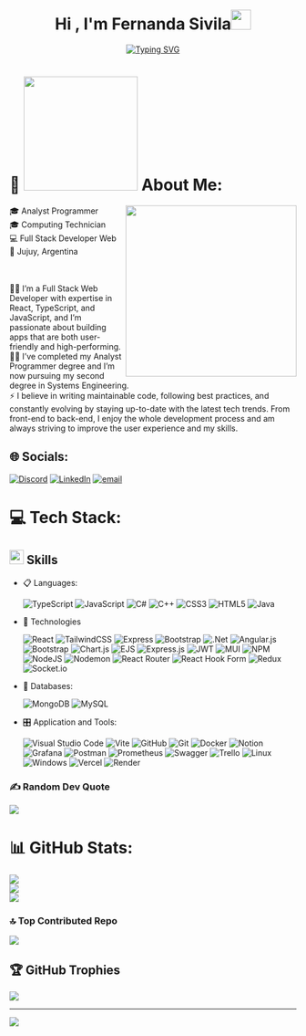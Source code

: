 <h1 align="center"><b>Hi , I'm Fernanda Sivila</b><img src="https://media.giphy.com/media/hvRJCLFzcasrR4ia7z/giphy.gif" width="35"></h1>
<p align="center">
  <a href="https://git.io/typing-svg"><img src="https://readme-typing-svg.demolab.com?font=Roboto+Mono&pause=500&color=259073&width=435&lines=It's+not+just+coding...;++;it's+designing+digital+experiences;Working+in+backend+and+frontend+;" alt="Typing SVG" /></a>
</p>

# 💫 <img width=200px src="https://i.pinimg.com/originals/88/00/b9/8800b95c0e6fd715de02a8f5ddfb046b.gif"> About Me:
<img align="right" width=300px src="https://i.pinimg.com/736x/10/9b/be/109bbe2dfc2350a0fc32789716f2074a.jpg" >
🎓 Analyst Programmer <br>🎓 Computing Technician <br>💻 Full Stack Developer Web <br>📍 Jujuy, Argentina<br> 
<br> <br>

👩‍💻 I’m a Full Stack Web Developer with expertise in React, TypeScript, and JavaScript, and I’m passionate about building apps that are both user-friendly and high-performing.<br>
👩‍🎓 I’ve completed my Analyst Programmer degree and I’m now pursuing my second degree in Systems Engineering.<br>
⚡️ I believe in writing maintainable code, following best practices, and constantly evolving by staying up-to-date with the latest tech trends. From front-end to back-end, I enjoy the whole development process and am always striving to improve the user experience and my skills. <br>

## 🌐 Socials:
[![Discord](https://img.shields.io/badge/Discord-%237289DA.svg?logo=discord&logoColor=white)](https://discord.gg/fernanda_sivila) [![LinkedIn](https://img.shields.io/badge/LinkedIn-%230077B5.svg?logo=linkedin&logoColor=white)](https://linkedin.com/in/fernandasivila) [![email](https://img.shields.io/badge/Email-D14836?logo=gmail&logoColor=white)](mailto:sivila.fernandab@gmail.com) 

# 💻 Tech Stack:

## <img src="https://media2.giphy.com/media/QssGEmpkyEOhBCb7e1/giphy.gif?cid=ecf05e47a0n3gi1bfqntqmob8g9aid1oyj2wr3ds3mg700bl&rid=giphy.gif" width ="25"><b> Skills</b>

<p align="center">

- 📋 Languages: 
    
    ![TypeScript](https://img.shields.io/badge/typescript-%23007ACC.svg?style=for-the-badge&logo=typescript&logoColor=white)
    ![JavaScript](https://img.shields.io/badge/javascript-%23323330.svg?style=for-the-badge&logo=javascript&logoColor=%23F7DF1E) 
    ![C#](https://img.shields.io/badge/c%23-%23239120.svg?style=for-the-badge&logo=csharp&logoColor=white) 
    ![C++](https://img.shields.io/badge/c++-%2300599C.svg?style=for-the-badge&logo=c%2B%2B&logoColor=white)
    ![CSS3](https://img.shields.io/badge/css3-%231572B6.svg?style=for-the-badge&logo=css3&logoColor=white)
    ![HTML5](https://img.shields.io/badge/html5-%23E34F26.svg?style=for-the-badge&logo=html5&logoColor=white)
    ![Java](https://img.shields.io/badge/java-%23ED8B00.svg?style=for-the-badge&logo=openjdk&logoColor=white)
    
- 🎨 Technologies

   ![React](https://img.shields.io/badge/react-%2320232a.svg?style=for-the-badge&logo=react&logoColor=%2361DAFB)
   ![TailwindCSS](https://img.shields.io/badge/tailwindcss-%2338B2AC.svg?style=for-the-badge&logo=tailwind-css&logoColor=white)
   ![Express](https://img.shields.io/badge/Express.js-000000?style=for-the-badge&logo=express&logoColor=white)
   ![Bootstrap](https://img.shields.io/badge/bootstrap%20-%23563D7C.svg?&style=for-the-badge&logo=bootstrap&logoColor=white)
   ![.Net](https://img.shields.io/badge/.NET-5C2D91?style=for-the-badge&logo=.net&logoColor=white)
   ![Angular.js](https://img.shields.io/badge/angular.js-%23E23237.svg?style=for-the-badge&logo=angularjs&logoColor=white)
   ![Bootstrap](https://img.shields.io/badge/bootstrap-%238511FA.svg?style=for-the-badge&logo=bootstrap&logoColor=white)
   ![Chart.js](https://img.shields.io/badge/chart.js-F5788D.svg?style=for-the-badge&logo=chart.js&logoColor=white)
   ![EJS](https://img.shields.io/badge/ejs-%23B4CA65.svg?style=for-the-badge&logo=ejs&logoColor=black)
   ![Express.js](https://img.shields.io/badge/express.js-%23404d59.svg?style=for-the-badge&logo=express&logoColor=%2361DAFB)
   ![JWT](https://img.shields.io/badge/JWT-black?style=for-the-badge&logo=JSON%20web%20tokens)
   ![MUI](https://img.shields.io/badge/MUI-%230081CB.svg?style=for-the-badge&logo=mui&logoColor=white)
   ![NPM](https://img.shields.io/badge/NPM-%23CB3837.svg?style=for-the-badge&logo=npm&logoColor=white)
   ![NodeJS](https://img.shields.io/badge/node.js-6DA55F?style=for-the-badge&logo=node.js&logoColor=white)
   ![Nodemon](https://img.shields.io/badge/NODEMON-%23323330.svg?style=for-the-badge&logo=nodemon&logoColor=%BBDEAD)
   ![React Router](https://img.shields.io/badge/React_Router-CA4245?style=for-the-badge&logo=react-router&logoColor=white)
   ![React Hook Form](https://img.shields.io/badge/React%20Hook%20Form-%23EC5990.svg?style=for-the-badge&logo=reacthookform&logoColor=white)
   ![Redux](https://img.shields.io/badge/redux-%23593d88.svg?style=for-the-badge&logo=redux&logoColor=white)
   ![Socket.io](https://img.shields.io/badge/Socket.io-black?style=for-the-badge&logo=socket.io&badgeColor=010101)
    
- 💾 Databases:
  
    ![MongoDB](https://img.shields.io/badge/MongoDB-%234ea94b.svg?style=for-the-badge&logo=mongodb&logoColor=white)
    ![MySQL](https://img.shields.io/badge/mysql-4479A1.svg?style=for-the-badge&logo=mysql&logoColor=white)
    
- 🎛️ Application and Tools:

    ![Visual Studio Code](https://img.shields.io/badge/Visual%20Studio%20Code-0078d7.svg?style=for-the-badge&logo=visual-studio-code&logoColor=white)
    ![Vite](https://img.shields.io/badge/vite-%23646CFF.svg?style=for-the-badge&logo=vite&logoColor=white)
    ![GitHub](https://img.shields.io/badge/github-%23121011.svg?style=for-the-badge&logo=github&logoColor=white)
    ![Git](https://img.shields.io/badge/git-%23F05033.svg?style=for-the-badge&logo=git&logoColor=white)
    ![Docker](https://img.shields.io/badge/docker-%230db7ed.svg?style=for-the-badge&logo=docker&logoColor=white)
    ![Notion](https://img.shields.io/badge/Notion-%23000000.svg?style=for-the-badge&logo=notion&logoColor=white)
    ![Grafana](https://img.shields.io/badge/grafana-%23F46800.svg?style=for-the-badge&logo=grafana&logoColor=white)
    ![Postman](https://img.shields.io/badge/Postman-FF6C37?style=for-the-badge&logo=postman&logoColor=white)
    ![Prometheus](https://img.shields.io/badge/Prometheus-E6522C?style=for-the-badge&logo=Prometheus&logoColor=white)
    ![Swagger](https://img.shields.io/badge/-Swagger-%23Clojure?style=for-the-badge&logo=swagger&logoColor=white)
    ![Trello](https://img.shields.io/badge/Trello-%23026AA7.svg?style=for-the-badge&logo=Trello&logoColor=white)
    ![Linux](https://img.shields.io/badge/Linux-FCC624?style=for-the-badge&logo=linux&logoColor=black)
    ![Windows](https://img.shields.io/badge/Windows-0078D6?style=for-the-badge&logo=windows&logoColor=white)
    ![Vercel](https://img.shields.io/badge/vercel-%23000000.svg?style=for-the-badge&logo=vercel&logoColor=white)
    ![Render](https://img.shields.io/badge/Render-%46E3B7.svg?style=for-the-badge&logo=render&logoColor=white)
    
</p>

### ✍️ Random Dev Quote
![](https://quotes-github-readme.vercel.app/api?type=vetical&theme=tokyonight)

# 📊 GitHub Stats:
![](https://github-readme-stats.vercel.app/api?username=fernandasivila&theme=dark&hide_border=false&include_all_commits=false&count_private=false)<br/>
![](https://github-readme-streak-stats.herokuapp.com/?user=fernandasivila&theme=dark&hide_border=false)<br/>
![](https://github-readme-stats.vercel.app/api/top-langs/?username=fernandasivila&theme=dark&hide_border=false&include_all_commits=false&count_private=false&layout=compact)

### 🔝 Top Contributed Repo
![](https://github-contributor-stats.vercel.app/api?username=fernandasivila&limit=5&theme=tokyonight&combine_all_yearly_contributions=true)

## 🏆 GitHub Trophies
![](https://github-profile-trophy.vercel.app/?username=fernandasivila&theme=tokyonight&no-frame=false&no-bg=true&margin-w=4)

---
[![](https://visitcount.itsvg.in/api?id=fernandasivila&icon=4&color=3)](https://visitcount.itsvg.in)

<!-- Proudly created with GPRM ( https://gprm.itsvg.in ) -->
